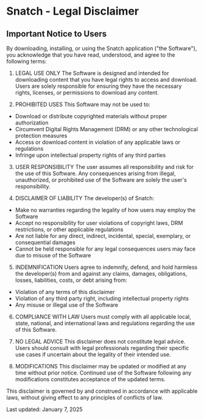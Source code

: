 # Snatch - Legal Disclaimer

## Important Notice to Users

By downloading, installing, or using the Snatch application ("the Software"), you acknowledge that you have read, understood, and agree to the following terms:

1. LEGAL USE ONLY
The Software is designed and intended for downloading content that you have legal rights to access and download. Users are solely responsible for ensuring they have the necessary rights, licenses, or permissions to download any content.

2. PROHIBITED USES
This Software may not be used to:
- Download or distribute copyrighted materials without proper authorization
- Circumvent Digital Rights Management (DRM) or any other technological protection measures
- Access or download content in violation of any applicable laws or regulations
- Infringe upon intellectual property rights of any third parties

3. USER RESPONSIBILITY
The user assumes all responsibility and risk for the use of this Software. Any consequences arising from illegal, unauthorized, or prohibited use of the Software are solely the user's responsibility.

4. DISCLAIMER OF LIABILITY
The developer(s) of Snatch:
- Make no warranties regarding the legality of how users may employ the Software
- Accept no responsibility for user violations of copyright laws, DRM restrictions, or other applicable regulations
- Are not liable for any direct, indirect, incidental, special, exemplary, or consequential damages
- Cannot be held responsible for any legal consequences users may face due to misuse of the Software

5. INDEMNIFICATION
Users agree to indemnify, defend, and hold harmless the developer(s) from and against any claims, damages, obligations, losses, liabilities, costs, or debt arising from:
- Violation of any terms of this disclaimer
- Violation of any third party right, including intellectual property rights
- Any misuse or illegal use of the Software

6. COMPLIANCE WITH LAW
Users must comply with all applicable local, state, national, and international laws and regulations regarding the use of this Software.

7. NO LEGAL ADVICE
This disclaimer does not constitute legal advice. Users should consult with legal professionals regarding their specific use cases if uncertain about the legality of their intended use.

8. MODIFICATIONS
This disclaimer may be updated or modified at any time without prior notice. Continued use of the Software following any modifications constitutes acceptance of the updated terms.

This disclaimer is governed by and construed in accordance with applicable laws, without giving effect to any principles of conflicts of law.

Last updated: January 7, 2025
